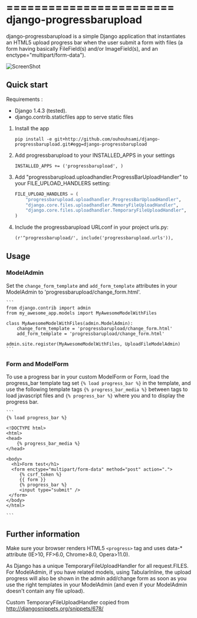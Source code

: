 ========================
django-progressbarupload
========================

django-progressbarupload is a simple Django application that instantiates an HTML5 upload progress bar when the user submit a form with files (a form having basically FileField(s) and/or ImageField(s), and an enctype="multipart/form-data").

![ScreenShot](https://raw.github.com/ouhouhsami/django-progressbarupload/master/docs/img/admin_progress_bar_screenshot.png)


Quick start
-----------

Requirements : 
* Django 1.4.3 (tested).
* django.contrib.staticfiles app to serve static files


1. Install the app

    ```
    pip install -e git+http://github.com/ouhouhsami/django-progressbarupload.git#egg=django-progressbarupload
    ```

2. Add progressbarupload to your INSTALLED_APPS in your settings

    ```
    INSTALLED_APPS += ('progressbarupload', )
    ```

3. Add "progressbarupload.uploadhandler.ProgressBarUploadHandler" to your FILE_UPLOAD_HANDLERS setting:

    ```python
    FILE_UPLOAD_HANDLERS = (
        "progressbarupload.uploadhandler.ProgressBarUploadHandler",
        "django.core.files.uploadhandler.MemoryFileUploadHandler",
        "django.core.files.uploadhandler.TemporaryFileUploadHandler",
    )
    ```

4. Include the progressbarupload URLconf in your project urls.py:

    ```
    (r'^progressbarupload/', include('progressbarupload.urls')),
    ```

Usage
-----

### ModelAdmin

Set the ```change_form_template``` and ```add_form_template``` attributes in your ModelAdmin to 'progressbarupload/change_form.html'.

    ```
    from django.contrib import admin
    from my_awesome_app.models import MyAwesomeModelWithFiles

    class MyAwesomeModelWithFiles(admin.ModelAdmin):
        change_form_template = 'progressbarupload/change_form.html'
        add_form_template = 'progressbarupload/change_form.html'

    admin.site.register(MyAwesomeModelWithFiles, UploadFileModelAdmin)
    ```

### Form and ModelForm

To use a progress bar in your custom ModelForm or Form, load the progress_bar template tag set ```{% load progress_bar %}``` in the template, and use the following template tags ```{% progress_bar_media %}``` between <head> tags to load javascript files and  ```{% progress_bar %}``` where you and to display the progress bar.

    ```
    {% load progress_bar %}

    <!DOCTYPE html>
    <html>
    <head>
        {% progress_bar_media %}
    </head>

    <body>
      <h1>Form test</h1>
      <form enctype="multipart/form-data" method="post" action=".">
         {% csrf_token %}
         {{ form }}
         {% progress_bar %}
         <input type="submit" />
     </form>
    </body>
    </html>

    ```


Further information
-------------------

Make sure your browser renders HTML5 ```<progress>``` tag and uses data-* attribute (IE>10, FF>6.0, Chrome>8.0, Opera>11.0).

As Django has a unique TemporaryFileUploadHandler for all request.FILES. For ModelAdmin, if you have related models, using TabularInline, the upload progress will also be shown in the admin add/change form as soon as you use the right templates in your ModelAdmin (and even if your ModelAdmin doesn't contain any file upload).

Custom TemporaryFileUploadHandler copied from http://djangosnippets.org/snippets/678/



